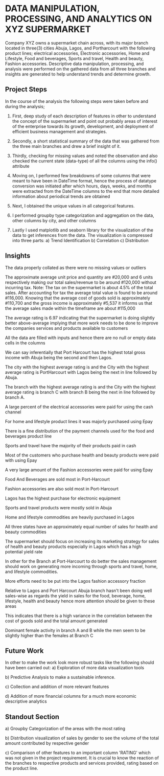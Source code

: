 # DATA MANIPULATION, PROCESSING, AND ANALYTICS ON XYZ SUPERMARKET
Company XYZ owns a supermarket chain across, with its major branch located in three(3) cities Abuja, Lagos, and Portharcourt with the following product lines; electrical accessories, Electronic accessories, Home and Lifestyle, Food and beverages, Sports and travel, Health and beauty, Fashion accessories. Descriptive data manipulation, processing, and analysis were performed on the gathered data from all three branches and insights are generated to help understand trends and determine growth.

## Project Steps

In the course of the analysis the following steps were taken before and during the analysis;
1) First, deep study of each description of features in other to understand the concept of the supermarket and point out probably areas of interest of the enterprise towards its growth, development, and deployment of efficient business management and strategies.

2) Secondly, a short statistical summary of the data that was gathered from the three main branches and drew a brief insight of it.

3) Thirdly, checking for missing values and noted the observation and also checked the current state (data-type) of all the columns using the info() attribute

4) Moving on, I performed few breakdowns of some columns that were meant to have been in DateTime format, hence the process of datatype conversion was initiated after which hours, days, weeks, and months were extracted from the DateTime columns to the end that more detailed information about periodical trends are obtained

5) Next, I obtained the unique values in all categorical features.

6) I performed groupby type categorization and aggregation on the data, other columns by city, and other columns

7) Lastly I used matplotlib and seaborn library for the visualization of the data to get inferences from the data. The visualization is compressed into three parts:
          a) Trend Identification
          b) Correlation
          c) Distribution

## Insights
The data properly collated as there were no missing values or outliers

The approximate average unit price and quantity are #20,000 and 6 units respectively making our total sales/revenue to be around #120,000 without incurring tax.
Note: The tax on the supermarket is about 4.5% of the total sales. After accounting for tax the average total value is found to be around #116,000. Knowing that the average cost of goods sold is approximately #110,700 and the gross income is approximately #5,537 it informs us that the average sales made within the timeframe are about #115,000

The average rating is 6.97 indicating that the supermarket is doing slightly better above-average implying that more work needs to be done to improve the companies services and products available to customers

All the data are filled with inputs and hence there are no null or empty data cells in the columns

We can say inferentially that Port Harcourt has the highest total gross income with Abuja being the second and then Lagos.

The city with the highest average rating is and the City with the highest average rating is PortHarcourt with Lagos being the next in line followed by Abuja.

The branch with the highest average rating is and the City with the highest average rating is branch C with branch B being the next in line followed by branch A.

A large percent of the electrical accessories were paid for using the cash channel

For home and lifestyle product lines it was majorly purchased using Epay

There is a fine distribution of the payment channels used for the food and beverages product line

Sports and travel have the majority of their products paid in cash

Most of the customers who purchase health and beauty products were paid with using Epay

A very large amount of the Fashion accessories were paid for using Epay

Food And Beverages are sold most in Port-Harcourt

Fashion accessories are also sold most in Port-Harcourt

Lagos has the highest purchase for electronic equipment

Sports and travel products were mostly sold in Abuja

Home and lifestyle commodities are heavily purchased in Lagos

All three states have an approximately equal number of sales for health and beauty commodities

The supermarket should focus on increasing its marketing strategy for sales of health and beauty products especially in Lagos which has a high potential yield rate

In other for the Branch at Port-Harcourt to do better the sales management should work on generating more incoming through sports and travel, home, and lifestyle commodities.

More efforts need to be put into the Lagos fashion accessory fraction

Relative to Lagos and Port Harcourt Abuja branch hasn't been doing well sales-wise as regards the yield in sales for the food, beverage, home, lifestyle, health and beauty hence more attention should be given to these areas

This indicates that there is a high variance in the correlation between the cost of goods sold and the total amount generated

Dominant female activity in branch A and B while the men seem to be slightly higher than the females at Branch C

## Future Work
In other to make the work look more robust tasks like the following should have been carried out:
a) Exploration of more data visualization tools

b) Predictive Analysis to make a sustainable inference.

c) Collection and addition of more relevant features

d) Addition of more financial columns for a much more economic descriptive analytics

## Standout Section
a) Groupby Categorization of the areas with the most rating

b) Distribution visualization of sales by gender to see the volume of the total amount contributed by respective gender

c) Comparison of other features to an important column 'RATING' which was not given in the project requirement. It is crucial to know the reaction of the branches to respective products and services provided, rating based on the product line.

